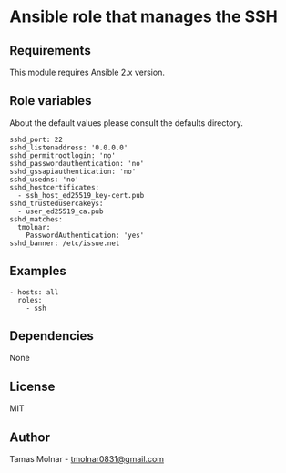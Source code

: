 # Ansible role that manages the SSH

## Requirements

This module requires Ansible 2.x version.

## Role variables

About the default values please consult the defaults directory.

```
sshd_port: 22
sshd_listenaddress: '0.0.0.0'
sshd_permitrootlogin: 'no'
sshd_passwordauthentication: 'no'
sshd_gssapiauthentication: 'no'
sshd_usedns: 'no'
sshd_hostcertificates:
  - ssh_host_ed25519_key-cert.pub
sshd_trustedusercakeys:
  - user_ed25519_ca.pub
sshd_matches:
  tmolnar:
    PasswordAuthentication: 'yes'
sshd_banner: /etc/issue.net
```

## Examples

```
- hosts: all 
  roles:
    - ssh
```

## Dependencies

None

## License

MIT

## Author

Tamas Molnar - <tmolnar0831@gmail.com>
